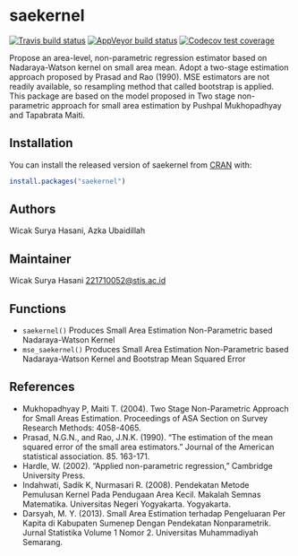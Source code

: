 
<!-- README.md is generated from README.Rmd. Please edit that file -->

# saekernel

<!-- badges: start -->

[![Travis build
status](https://travis-ci.com/wicaksh/saekernel.svg?branch=master)](https://travis-ci.com/wicaksh/saekernel)
[![AppVeyor build
status](https://ci.appveyor.com/api/projects/status/github/wicaksh/saekernel?branch=master&svg=true)](https://ci.appveyor.com/project/wicaksh/saekernel)
[![Codecov test
coverage](https://codecov.io/gh/wicaksh/saekernel/branch/master/graph/badge.svg)](https://codecov.io/gh/wicaksh/saekernel?branch=master)
<!-- badges: end -->

Propose an area-level, non-parametric regression estimator based on
Nadaraya-Watson kernel on small area mean. Adopt a two-stage estimation
approach proposed by Prasad and Rao (1990). MSE estimators are not
readily available, so resampling method that called bootstrap is
applied. This package are based on the model proposed in Two stage
non-parametric approach for small area estimation by Pushpal
Mukhopadhyay and Tapabrata Maiti.

## Installation

You can install the released version of saekernel from
[CRAN](https://CRAN.R-project.org) with:

``` r
install.packages("saekernel")
```

## Authors

Wicak Surya Hasani, Azka Ubaidillah

## Maintainer

Wicak Surya Hasani <221710052@stis.ac.id>

## Functions

  - `saekernel()` Produces Small Area Estimation Non-Parametric based
    Nadaraya-Watson Kernel
  - `mse_saekernel()` Produces Small Area Estimation Non-Parametric
    based Nadaraya-Watson Kernel and Bootstrap Mean Squared Error

## References

  - Mukhopadhyay P, Maiti T. (2004). Two Stage Non-Parametric Approach
    for Small Areas Estimation. Proceedings of ASA Section on Survey
    Research Methods: 4058-4065.
  - Prasad, N.G.N., and Rao, J.N.K. (1990). “The estimation of the mean
    squared error of the small area estimators.” Journal of the American
    statistical association. 85. 163-171.
  - Hardle, W. (2002). “Applied non-parametric regression,” Cambridge
    University Press.
  - Indahwati, Sadik K, Nurmasari R. (2008). Pendekatan Metode Pemulusan
    Kernel Pada Pendugaan Area Kecil. Makalah Semnas Matematika.
    Universitas Negeri Yogyakarta. Yogyakarta.
  - Darsyah, M. Y. (2013). Small Area Estimation terhadap Pengeluaran
    Per Kapita di Kabupaten Sumenep Dengan Pendekatan Nonparametrik.
    Jurnal Statistika Volume 1 Nomor 2. Universitas Muhammadiyah
    Semarang.
